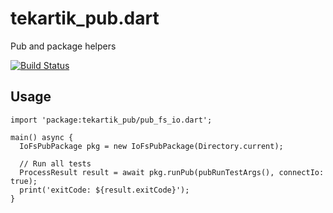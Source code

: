 # tekartik_pub.dart

Pub and package helpers

[![Build Status](https://travis-ci.org/tekartik/tekartik_pub.dart.svg?branch=master)](https://travis-ci.org/tekartik/tekartik_pub.dart)

## Usage

````
import 'package:tekartik_pub/pub_fs_io.dart';

main() async {
  IoFsPubPackage pkg = new IoFsPubPackage(Directory.current);

  // Run all tests
  ProcessResult result = await pkg.runPub(pubRunTestArgs(), connectIo: true);
  print('exitCode: ${result.exitCode}');
}
````